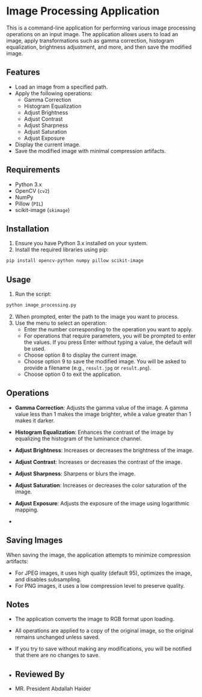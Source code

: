 # Image Processing Application

This is a command-line application for performing various image processing operations on an input image. The application allows users to load an image, apply transformations such as gamma correction, histogram equalization, brightness adjustment, and more, and then save the modified image.

## Features

- Load an image from a specified path.
- Apply the following operations:
  - Gamma Correction
  - Histogram Equalization
  - Adjust Brightness
  - Adjust Contrast
  - Adjust Sharpness
  - Adjust Saturation
  - Adjust Exposure
- Display the current image.
- Save the modified image with minimal compression artifacts.

## Requirements

- Python 3.x
- OpenCV (`cv2`)
- NumPy
- Pillow (`PIL`)
- scikit-image (`skimage`)

## Installation

1. Ensure you have Python 3.x installed on your system.
2. Install the required libraries using pip:

```bash
pip install opencv-python numpy pillow scikit-image
```

## Usage

1. Run the script:

```bash
python image_processing.py
```

2. When prompted, enter the path to the image you want to process.
3. Use the menu to select an operation:
   - Enter the number corresponding to the operation you want to apply.
   - For operations that require parameters, you will be prompted to enter the values. If you press Enter without typing a value, the default will be used.
   - Choose option 8 to display the current image.
   - Choose option 9 to save the modified image. You will be asked to provide a filename (e.g., `result.jpg` or `result.png`).
   - Choose option 0 to exit the application.

## Operations

- **Gamma Correction**: Adjusts the gamma value of the image. A gamma value less than 1 makes the image brighter, while a value greater than 1 makes it darker.
- **Histogram Equalization**: Enhances the contrast of the image by equalizing the histogram of the luminance channel.
- **Adjust Brightness**: Increases or decreases the brightness of the image.
- **Adjust Contrast**: Increases or decreases the contrast of the image.
- **Adjust Sharpness**: Sharpens or blurs the image.
- **Adjust Saturation**: Increases or decreases the color saturation of the image.
- **Adjust Exposure**: Adjusts the exposure of the image using logarithmic mapping.

- 

## Saving Images

When saving the image, the application attempts to minimize compression artifacts:
- For JPEG images, it uses high quality (default 95), optimizes the image, and disables subsampling.
- For PNG images, it uses a low compression level to preserve quality.

## Notes

- The application converts the image to RGB format upon loading.
- All operations are applied to a copy of the original image, so the original remains unchanged unless saved.
- If you try to save without making any modifications, you will be notified that there are no changes to save.

- ## Reviewed By
- MR. President Abdallah Haider
